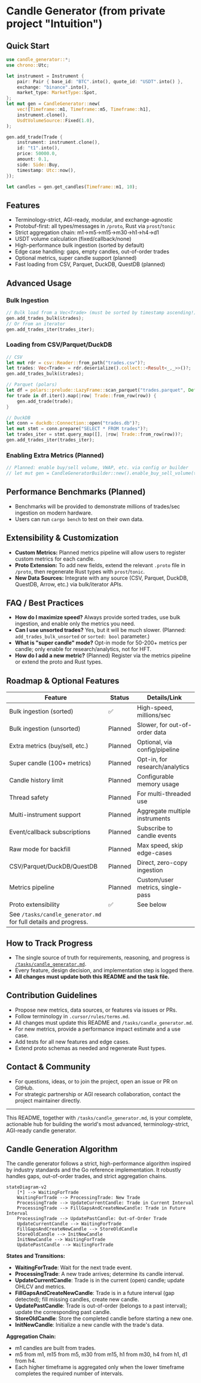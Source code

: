 # Candle Generator (from private project "Intuition")

## Quick Start

```rust
use candle_generator::*;
use chrono::Utc;

let instrument = Instrument {
    pair: Pair { base_id: "BTC".into(), quote_id: "USDT".into() },
    exchange: "binance".into(),
    market_type: MarketType::Spot,
};
let mut gen = CandleGenerator::new(
    vec![Timeframe::m1, Timeframe::m5, Timeframe::h1],
    instrument.clone(),
    UsdtVolumeSource::Fixed(1.0),
);

gen.add_trade(Trade {
    instrument: instrument.clone(),
    id: "t1".into(),
    price: 50000.0,
    amount: 0.1,
    side: Side::Buy,
    timestamp: Utc::now(),
});

let candles = gen.get_candles(Timeframe::m1, 10);
```

## Features
- Terminology-strict, AGI-ready, modular, and exchange-agnostic
- Protobuf-first: all types/messages in `/proto`, Rust via `prost`/`tonic`
- Strict aggregation chain: m1→m5→m15→m30→h1→h4→d1
- USDT volume calculation (fixed/callback/none)
- High-performance bulk ingestion (sorted by default)
- Edge case handling: gaps, empty candles, out-of-order trades
- Optional metrics, super candle support (planned)
- Fast loading from CSV, Parquet, DuckDB, QuestDB (planned)

## Advanced Usage

### Bulk Ingestion
```rust
// Bulk load from a Vec<Trade> (must be sorted by timestamp ascending!)
gen.add_trades_bulk(&trades);
// Or from an iterator
gen.add_trades_iter(trades_iter);
```

### Loading from CSV/Parquet/DuckDB
```rust
// CSV
let mut rdr = csv::Reader::from_path("trades.csv")?;
let trades: Vec<Trade> = rdr.deserialize().collect::<Result<_,_>>()?;
gen.add_trades_bulk(&trades);

// Parquet (polars)
let df = polars::prelude::LazyFrame::scan_parquet("trades.parquet", Default::default())?.collect()?;
for trade in df.iter().map(|row| Trade::from_row(row)) {
    gen.add_trade(trade);
}

// DuckDB
let conn = duckdb::Connection::open("trades.db")?;
let mut stmt = conn.prepare("SELECT * FROM trades")?;
let trades_iter = stmt.query_map([], |row| Trade::from_row(row))?;
gen.add_trades_iter(trades_iter);
```

### Enabling Extra Metrics (Planned)
```rust
// Planned: enable buy/sell volume, VWAP, etc. via config or builder
// let mut gen = CandleGeneratorBuilder::new().enable_buy_sell_volume(true).build();
```

## Performance Benchmarks (Planned)
- Benchmarks will be provided to demonstrate millions of trades/sec ingestion on modern hardware.
- Users can run `cargo bench` to test on their own data.

## Extensibility & Customization
- **Custom Metrics:** Planned metrics pipeline will allow users to register custom metrics for each candle.
- **Proto Extension:** To add new fields, extend the relevant `.proto` file in `/proto`, then regenerate Rust types with `prost`/`tonic`.
- **New Data Sources:** Integrate with any source (CSV, Parquet, DuckDB, QuestDB, Arrow, etc.) via bulk/iterator APIs.

## FAQ / Best Practices
- **How do I maximize speed?** Always provide sorted trades, use bulk ingestion, and enable only the metrics you need.
- **Can I use unsorted trades?** Yes, but it will be much slower. (Planned: `add_trades_bulk_unsorted` or `sorted: bool` parameter.)
- **What is "super candle" mode?** Opt-in mode for 50-200+ metrics per candle; only enable for research/analytics, not for HFT.
- **How do I add a new metric?** (Planned) Register via the metrics pipeline or extend the proto and Rust types.

## Roadmap & Optional Features

| Feature                        | Status     | Details/Link                       |
|------------------------------- |----------- |------------------------------------|
| Bulk ingestion (sorted)        | ✅         | High-speed, millions/sec           |
| Bulk ingestion (unsorted)      | Planned    | Slower, for out-of-order data      |
| Extra metrics (buy/sell, etc.) | Planned    | Optional, via config/pipeline      |
| Super candle (100+ metrics)    | Planned    | Opt-in, for research/analytics     |
| Candle history limit           | Planned    | Configurable memory usage          |
| Thread safety                  | Planned    | For multi-threaded use             |
| Multi-instrument support       | Planned    | Aggregate multiple instruments     |
| Event/callback subscriptions   | Planned    | Subscribe to candle events         |
| Raw mode for backfill          | Planned    | Max speed, skip edge-cases         |
| CSV/Parquet/DuckDB/QuestDB     | Planned    | Direct, zero-copy ingestion        |
| Metrics pipeline               | Planned    | Custom/user metrics, single-pass   |
| Proto extensibility            | ✅         | See below                          |
| See `/tasks/candle_generator.md` for full details and progress. |

## How to Track Progress
- The single source of truth for requirements, reasoning, and progress is [`/tasks/candle_generator.md`](./tasks/candle_generator.md).
- Every feature, design decision, and implementation step is logged there.
- **All changes must update both this README and the task file.**

## Contribution Guidelines
- Propose new metrics, data sources, or features via issues or PRs.
- Follow terminology in `.cursor/rules/terms.md`.
- All changes must update this README and `/tasks/candle_generator.md`.
- For new metrics, provide a performance impact estimate and a use case.
- Add tests for all new features and edge cases.
- Extend proto schemas as needed and regenerate Rust types.

## Contact & Community
- For questions, ideas, or to join the project, open an issue or PR on GitHub.
- For strategic partnership or AGI research collaboration, contact the project maintainer directly.

---

This README, together with `/tasks/candle_generator.md`, is your complete, actionable hub for building the world's most advanced, terminology-strict, AGI-ready candle generator.

## Candle Generation Algorithm

The candle generator follows a strict, high-performance algorithm inspired by industry standards and the Go reference implementation. It robustly handles gaps, out-of-order trades, and strict aggregation chains.

```mermaid
stateDiagram-v2
    [*] --> WaitingForTrade
    WaitingForTrade --> ProcessingTrade: New Trade
    ProcessingTrade --> UpdateCurrentCandle: Trade in Current Interval
    ProcessingTrade --> FillGapsAndCreateNewCandle: Trade in Future Interval
    ProcessingTrade --> UpdatePastCandle: Out-of-Order Trade
    UpdateCurrentCandle --> WaitingForTrade
    FillGapsAndCreateNewCandle --> StoreOldCandle
    StoreOldCandle --> InitNewCandle
    InitNewCandle --> WaitingForTrade
    UpdatePastCandle --> WaitingForTrade
```

**States and Transitions:**
- **WaitingForTrade**: Wait for the next trade event.
- **ProcessingTrade**: A new trade arrives; determine its candle interval.
- **UpdateCurrentCandle**: Trade is in the current (open) candle; update OHLCV and metrics.
- **FillGapsAndCreateNewCandle**: Trade is in a future interval (gap detected); fill missing candles, create new candle.
- **UpdatePastCandle**: Trade is out-of-order (belongs to a past interval); update the corresponding past candle.
- **StoreOldCandle**: Store the completed candle before starting a new one.
- **InitNewCandle**: Initialize a new candle with the trade's data.

**Aggregation Chain:**
- m1 candles are built from trades.
- m5 from m1, m15 from m5, m30 from m15, h1 from m30, h4 from h1, d1 from h4.
- Each higher timeframe is aggregated only when the lower timeframe completes the required number of intervals.
